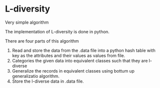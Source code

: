# L-diversity
Very simple algorithm

The implementation of L-diversity is done in python.

There are four parts of this algorithm

1) Read and store the data from the .data file into a python hash table with key as the attributes and their values as values from file.
2) Categories the given data into equivalent classes such  that they are l-diverse
3) Generalize the records in equivalent classes using bottum up generalizatio algorithm.
4) Store the l-diverse data in .data file.
